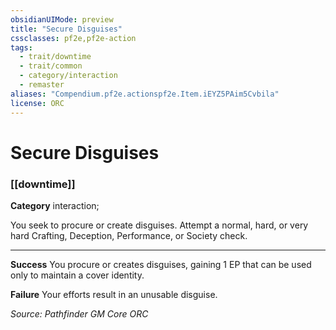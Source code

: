 ```yaml
---
obsidianUIMode: preview
title: "Secure Disguises"
cssclasses: pf2e,pf2e-action
tags:
  - trait/downtime
  - trait/common
  - category/interaction
  - remaster
aliases: "Compendium.pf2e.actionspf2e.Item.iEYZ5PAim5Cvbila"
license: ORC
---
```

# Secure Disguises

### [[downtime]]

**Category** interaction; 




You seek to procure or create disguises. Attempt a normal, hard, or very hard Crafting, Deception, Performance, or Society check.

* * *

**Success** You procure or creates disguises, gaining 1 EP that can be used only to maintain a cover identity.

**Failure** Your efforts result in an unusable disguise.

*Source: Pathfinder GM Core*
*ORC*